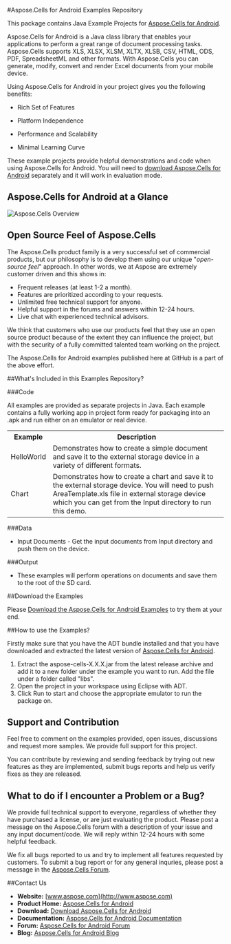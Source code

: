 #Aspose.Cells for Android Examples Repository

This package contains Java Example Projects for [Aspose.Cells for Android](http://www.aspose.com/android/excel-component.aspx).

Aspose.Cells for Android is a Java class library that enables your applications to perform a great range of document processing tasks. Aspose.Cells supports XLS, XLSX, XLSM, XLTX, XLSB, CSV, HTML, ODS, PDF, SpreadsheetML and other formats. With Aspose.Cells you can generate, modify, convert and render Excel documents from your mobile device.

Using Aspose.Cells for Android in your project gives you the following benefits:

+ Rich Set of Features

+ Platform Independence

+ Performance and Scalability

+ Minimal Learning Curve

These example projects provide helpful demonstrations and code when using Aspose.Cells for Android. You will need to [download Aspose.Cells for Android](http://www.aspose.com/community/files/74/android-components/aspose.cells-for-android/default.aspx) separately and it will work in evaluation mode.

## Aspose.Cells for Android at a Glance
![Aspose.Cells Overview](http://www.aspose.com/Images/asposeCellsforAndroid-At-A-Glance-diagram.png "The Main Features of Aspose.Cells for Android")

## Open Source Feel of Aspose.Cells

The Aspose.Cells product family is a very successful set of commercial products, but our philosophy is to develop them using our unique "*open-source feel*" approach. In other words, we at Aspose are extremely customer driven and this shows in:

+ Frequent releases (at least 1-2 a month).
+ Features are prioritized according to your requests.
+ Unlimited free technical support for anyone.
+ Helpful support in the forums and answers within 12-24 hours.
+ Live chat with experienced technical advisors.

We think that customers who use our products feel that they use an open source product because of the extent they can influence the project, but with the security of a fully committed talented team working on the project.

The Aspose.Cells for Android examples published here at GitHub is a part of the above effort.

##What's Included in this Examples Repository?

###Code

All examples are provided as separate projects in Java. Each example contains a fully working app in project form ready for packaging into an .apk and run either on an emulator or real device.

<table>
  <tr><th>Example<th>Description</th></tr>
  <tr><td>HelloWorld</td><td>Demonstrates how to create a simple document and save it to the external storage device in a variety of different formats.</td></tr>
  <tr><td>Chart</td><td>Demonstrates how to create a chart and save it to the external storage device. You will need to push AreaTemplate.xls file in external storage device which you can get from the Input directory to run this demo.</td></tr>
</table>

###Data

+ Input Documents - Get the input documents from Input directory and push them on the device.

###Output

+ These examples will perform operations on documents and save them to the root of the SD card.

##Download the Examples

Please [Download the Aspose.Cells for Android Examples](https://github.com/asposecells/Aspose_Cells_Android/archive/master.zip) to try them at your end.

##How to use the Examples?

Firstly make sure that you have the ADT bundle installed and that you have downloaded and extracted the latest version of [Aspose.Cells for Android](http://www.aspose.com/community/files/74/android-components/aspose.cells-for-android/default.aspx).

1. Extract the aspose-cells-X.X.X.jar from the latest release archive and add it to a new folder under the example you want to run. Add the file under a folder called "libs".
1. Open the project in your workspace using Eclipse with ADT.
1. Click Run to start and choose the appropriate emulator to run the package on.


## Support and Contribution

Feel free to comment on the examples provided, open issues, discussions and request more samples. We provide full support for this project.

You can contribute by reviewing and sending feedback by trying out new features as they are implemented, submit bugs reports and help us verify fixes as they are released.

## What to do if I encounter a Problem or a Bug?

We provide full technical support to everyone, regardless of whether they have purchased a license, or are just evaluating the product. Please post a message on the Aspose.Cells forum with a description of your issue and any input document/code. We will reply within 12-24 hours with some helpful feedback.

We fix all bugs reported to us and try to implement all features requested by customers. To submit a bug report or for any general inquries, please post a message in the [Aspose.Cells Forum](http://www.aspose.com/community/forums/aspose.cells-product-family/19/showforum.aspx).

##Contact Us

+ **Website:** [www.aspose.com](http://www.aspose.com)
+ **Product Home:** [Aspose.Cells for Android](http://www.aspose.com/android/excel-component.aspx)
+ **Download:** [Download Aspose.Cells for Android](http://www.aspose.com/community/files/74/android-components/aspose.cells-for-android/default.aspx)
+ **Documentation:** [Aspose.Cells for Android Documentation](http://www.aspose.com/docs/display/cellsandroid/Home)
+ **Forum:** [Aspose.Cells for Android Forum](http://www.aspose.com/community/forums/aspose.cells-product-family/19/showforum.aspx)
+ **Blog:** [Aspose.Cells for Android Blog](http://www.aspose.com/blogs/aspose-products/aspose-cells-product-family.html)

